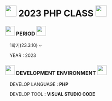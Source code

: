 <h1> <img src="https://cdn-icons-png.flaticon.com/512/3468/3468377.png" width = "35" height = "35" /> 2023 PHP CLASS <img src="https://cdn-icons-png.flaticon.com/512/3468/3468377.png" width = "35" height = "35"/> </h1>

<h3> <img src = "https://cdn-icons-png.flaticon.com/512/6597/6597133.png" width = "30" height = "30" > PERIOD <img src = "https://cdn-icons-png.flaticon.com/512/6597/6597133.png" width = "30" height = "30" > </h3>
<p> <img src = "https://cdn-icons-png.flaticon.com/512/520/520459.png" width = "10" height = "10"> 1학기(23.3.10) ~ </p>
<p> <img src = "https://cdn-icons-png.flaticon.com/512/520/520459.png" width = "10" height = "10"> YEAR : 2023 </p>

<h3> <img src = "https://cdn-icons-png.flaticon.com/512/1557/1557167.png" width = "30" height = "30"> DEVELOPMENT ENVIRONMENT <img src = "https://cdn-icons-png.flaticon.com/512/1557/1557167.png" width = "30" height = "30"> </h3>
<p> <img src = "https://cdn-icons-png.flaticon.com/512/520/520459.png" width = "10" height = "10"> DEVELOP LANGUAGE : <strong> PHP </strong> </p>
<p> <img src = "https://cdn-icons-png.flaticon.com/512/520/520459.png" width = "10" height = "10"> DEVELOP TOOL : <strong> VISUAL STUDIO CODE </strong> </p>
